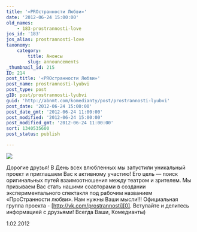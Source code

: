 ```yaml
---
title: '«PROстранности Любви»'
date: '2012-06-24 15:00:00'
old_names:
    - 183-prostrannosti-love
jos_id: '183'
jos_alias: prostrannosti-love
taxonomy:
    category:
        title: Анонсы
        slug: announcements
_thumbnail_id: 215
ID: 214
post_title: '«PROстранности Любви»'
post_name: prostrannosti-lyubvi
post_type: post
gID: post/prostrannosti-lyubvi
guid: 'http://abnmt.com/komedianty/post/prostrannosti-lyubvi'
post_date: '2012-06-24 15:00:00'
post_date_gmt: '2012-06-24 11:00:00'
post_modified: '2012-06-24 15:00:00'
post_modified_gmt: '2012-06-24 11:00:00'
sort: 1340535600
post_status: publish

---
```


![](image-01.jpg)


Дорогие друзья! В День всех влюбленных мы запустили уникальный проект и приглашаем Вас к активному участию! Его цель — поиск оригинальных путей взаимоотношения между театром и зрителем. Мы призываем Вас стать нашими соавторами в создании экспериментального спектакля под рабочим названием «ПроСтранности любви». Нам нужны Ваши мысли!!!
Официальная группа проекта - [http://vk.com/prostrannosti][0]. Вступайте и делитесь информацией с друзьями! Всегда Ваши, Комедианты)


1.02.2012

[0]: http://vk.com/prostrannosti "группа вКонтакте"
